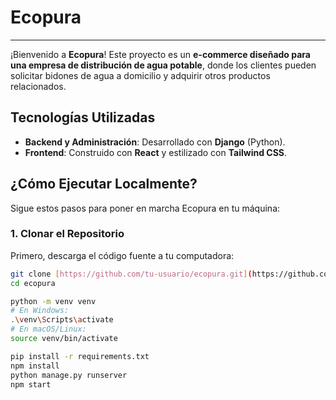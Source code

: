 # Ecopura

---

¡Bienvenido a **Ecopura**! Este proyecto es un **e-commerce diseñado para una empresa de distribución de agua potable**, donde los clientes pueden solicitar bidones de agua a domicilio y adquirir otros productos relacionados.

## Tecnologías Utilizadas

* **Backend y Administración**: Desarrollado con **Django** (Python).
* **Frontend**: Construido con **React** y estilizado con **Tailwind CSS**.

## ¿Cómo Ejecutar Localmente?

Sigue estos pasos para poner en marcha Ecopura en tu máquina:

### 1. Clonar el Repositorio

Primero, descarga el código fuente a tu computadora:

```bash
git clone [https://github.com/tu-usuario/ecopura.git](https://github.com/tu-usuario/ecopura.git) # Reemplaza con la URL de tu repositorio
cd ecopura

python -m venv venv
# En Windows:
.\venv\Scripts\activate
# En macOS/Linux:
source venv/bin/activate

pip install -r requirements.txt
npm install
python manage.py runserver
npm start
